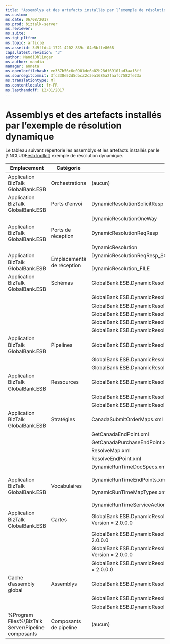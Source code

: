 ```yaml
---
title: "Assemblys et des artefacts installés par l’exemple de résolution dynamique | Documents Microsoft"
ms.custom: 
ms.date: 06/08/2017
ms.prod: biztalk-server
ms.reviewer: 
ms.suite: 
ms.tgt_pltfrm: 
ms.topic: article
ms.assetid: 3d9ffdc4-1721-4202-839c-04e5bffe8668
caps.latest.revision: "3"
author: MandiOhlinger
ms.author: mandia
manager: anneta
ms.openlocfilehash: ee337b56c6e0901de6b02b28df69101ad3aaf3ff
ms.sourcegitcommit: 3fc338e52d5dbca2c3ea1685a2faafc7582fe23a
ms.translationtype: MT
ms.contentlocale: fr-FR
ms.lasthandoff: 12/01/2017
---
```

# <a name="assemblies-and-artifacts-installed-by-the-dynamic-resolution-sample"></a>Assemblys et des artefacts installés par l’exemple de résolution dynamique
Le tableau suivant répertorie les assemblys et les artefacts installés par le [!INCLUDE[esbToolkit](../includes/esbtoolkit-md.md)] exemple de résolution dynamique.  
  
|Emplacement|Catégorie|Nom et la version du composant|  
|--------------|--------------|---------------------------------------|  
|Application BizTalk GlobalBank.ESB|Orchestrations|(aucun)|  
|Application BizTalk GlobalBank.ESB|Ports d'envoi|DynamicResolutionSolicitResp|  
|||DynamicResolutionOneWay|  
|Application BizTalk GlobalBank.ESB|Ports de réception|DynamicResolutionReqResp|  
|||DynamicResolution|  
|Application BizTalk GlobalBank.ESB|Emplacements de réception|DynamicResolutionReqResp_SOAP<br /><br /> DynamicResolution_FILE|  
|Application BizTalk GlobalBank.ESB|Schémas|GlobalBank.ESB.DynamicResolution.Schemas.CNPurchaseOrderResponse Version 2.0.0.0|  
|||GlobalBank.ESB.DynamicResolution.Schemas.NAOrderDoc Version 2.0.0.0|  
|||GlobalBank.ESB.DynamicResolution.Schemas.NAOrderResponse Version 2.0.0.0|  
|||GlobalBank.ESB.DynamicResolution.Schemas.CNOrderDoc Version 2.0.0.0|  
|||GlobalBank.ESB.DynamicResolution.Schemas.CNOrderResponse Version 2.0.0.0|  
|||GlobalBank.ESB.DynamicResolution.Schemas.CNPurchaseOrderDoc Version 2.0.0.0|  
|Application BizTalk GlobalBank.ESB|Pipelines|GlobalBank.ESB.DynamicResolution.Pipelines.ESBReceiveSendXMLXML Version 2.0.0.0|  
|||GlobalBank.ESB.DynamicResolution.Pipelines.ESBReceiveXML Version 2.0.0.0|  
|||GlobalBank.ESB.DynamicResolution.Pipelines.ESBPassThrough Version 2.0.0.0|  
|Application BizTalk GlobalBank.ESB|Ressources|GlobalBank.ESB.DynamicResolution.Pipelines Version 2.0.0.0|  
|||GlobalBank.ESB.DynamicResolution.Schemas Version 2.0.0.0|  
|||GlobalBank.ESB.DynamicResolution.Transforms Version 2.0.0.0|  
|Application BizTalk GlobalBank.ESB|Stratégies|CanadaSubmitOrderMaps.xml|  
|||GetCanadaEndPoint.xml|  
|||GetCanadaPurchaseEndPoint.xml|  
|||ResolveMap.xml|  
|||ResolveEndPoint.xml|  
|Application BizTalk GlobalBank.ESB|Vocabulaires|DynamicRunTimeDocSpecs.xml<br /><br /> DynamicRunTimeEndPoints.xml<br /><br /> DynamicRunTimeMapTypes.xml<br /><br /> DynamicRunTimeServiceActions.xml|  
|Application BizTalk GlobalBank.ESB|Cartes|GlobalBank.ESB.DynamicResolution.Transforms.SubmitPurchaseOrderResponseCN_To_SubmitOrderResponseNA Version = 2.0.0.0|  
|||GlobalBank.ESB.DynamicResolution.Transforms.SubmitOrderRequestNA_To_SubmitOrderRequestCN Version = 2.0.0.0|  
|||GlobalBank.ESB.DynamicResolution.Transforms.SubmitOrderRequestNA_To_SubmitPurchaseOrderRequestCN Version = 2.0.0.0|  
|||GlobalBank.ESB.DynamicResolution.Transforms.SubmitOrderResponseCN_To_SubmitOrderResponseNA Version = 2.0.0.0|  
|Cache d’assembly global|Assemblys|GlobalBank.ESB.DynamicResolution.Pipelines Version 2.0.0.0|  
|||GlobalBank.ESB.DynamicResolution.Schemas Version 2.0.0.0|  
|||GlobalBank.ESB.DynamicResolution.Transforms Version 2.0.0.0|  
|%Program Files%\\BizTalk Server\Pipeline composants|Composants de pipeline|(aucun)|